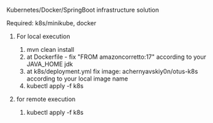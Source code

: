 Kubernetes/Docker/SpringBoot infrastructure solution

Required: k8s/minikube, docker

1) For local execution
    1) mvn clean install
    2) at Dockerfile - fix "FROM amazoncorretto:17" according to your JAVA_HOME jdk   
    3) at k8s/deployment.yml fix image: achernyavskiy0n/otus-k8s according to your local image name
    4) kubectl apply -f k8s
   
2) for remote execution
   1) kubectl apply -f k8s
